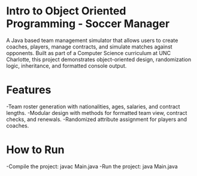 # Intro to Object Oriented Programming - Soccer Manager
A Java based team management simulator that allows users to create coaches, players, manage contracts, and simulate matches against opponents.
Built as part of a Computer Science curriculum at UNC Charlotte, this project demonstrates object-oriented design, randomization logic, inheritance, and formatted console output. 

# Features
-Team roster generation with nationalities, ages, salaries, and contract lengths.
-Modular design with methods for formatted team view, contract checks, and renewals.
-Randomized attribute assignment for players and coaches. 

# How to Run
-Compile the project: javac Main.java
-Run the project: java Main.java
